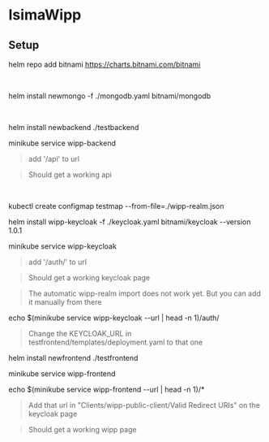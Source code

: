 # IsimaWipp

## Setup

helm repo add bitnami https://charts.bitnami.com/bitnami

<br/>

helm install newmongo -f ./mongodb.yaml bitnami/mongodb

<br/>

helm install newbackend ./testbackend

minikube service wipp-backend

>add '/api' to url

>Should get a working api

<br/>

kubectl create configmap testmap --from-file=./wipp-realm.json

helm install wipp-keycloak -f ./keycloak.yaml bitnami/keycloak --version 1.0.1

minikube service wipp-keycloak

>add '/auth/' to url

>Should get a working keycloak page

>The automatic wipp-realm import does not work yet. But you can add it manually from there

echo $(minikube service wipp-keycloak --url | head -n 1)/auth/

>Change the KEYCLOAK_URL in testfrontend/templates/deployment.yaml to that one

helm install newfrontend ./testfrontend

minikube service wipp-frontend

echo $(minikube service wipp-frontend --url | head -n 1)/*

>Add that url in "Clients/wipp-public-client/Valid Redirect URIs" on the keycloak page

>Should get a working wipp page
